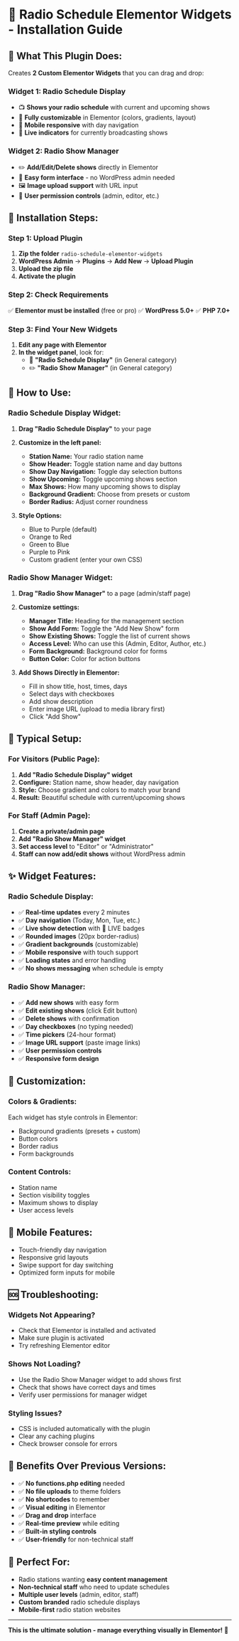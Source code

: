 # 🎵 Radio Schedule Elementor Widgets - Installation Guide

## 🎯 **What This Plugin Does:**

Creates **2 Custom Elementor Widgets** that you can drag and drop:

### **Widget 1: Radio Schedule Display**
- 📺 **Shows your radio schedule** with current and upcoming shows
- 🎨 **Fully customizable** in Elementor (colors, gradients, layout)
- 📱 **Mobile responsive** with day navigation
- 🔴 **Live indicators** for currently broadcasting shows

### **Widget 2: Radio Show Manager**
- ✏️ **Add/Edit/Delete shows** directly in Elementor
- 📝 **Easy form interface** - no WordPress admin needed
- 🖼️ **Image upload support** with URL input
- 👥 **User permission controls** (admin, editor, etc.)

## 🚀 **Installation Steps:**

### **Step 1: Upload Plugin**
1. **Zip the folder** `radio-schedule-elementor-widgets`
2. **WordPress Admin** → **Plugins** → **Add New** → **Upload Plugin**
3. **Upload the zip file**
4. **Activate the plugin**

### **Step 2: Check Requirements**
✅ **Elementor must be installed** (free or pro)
✅ **WordPress 5.0+**
✅ **PHP 7.0+**

### **Step 3: Find Your New Widgets**
1. **Edit any page with Elementor**
2. **In the widget panel**, look for:
   - 📅 **"Radio Schedule Display"** (in General category)
   - ✏️ **"Radio Show Manager"** (in General category)

## 🎨 **How to Use:**

### **Radio Schedule Display Widget:**

1. **Drag "Radio Schedule Display"** to your page
2. **Customize in the left panel:**
   - **Station Name:** Your radio station name
   - **Show Header:** Toggle station name and day buttons
   - **Show Day Navigation:** Toggle day selection buttons
   - **Show Upcoming:** Toggle upcoming shows section
   - **Max Shows:** How many upcoming shows to display
   - **Background Gradient:** Choose from presets or custom
   - **Border Radius:** Adjust corner roundness

3. **Style Options:**
   - Blue to Purple (default)
   - Orange to Red
   - Green to Blue
   - Purple to Pink
   - Custom gradient (enter your own CSS)

### **Radio Show Manager Widget:**

1. **Drag "Radio Show Manager"** to a page (admin/staff page)
2. **Customize settings:**
   - **Manager Title:** Heading for the management section
   - **Show Add Form:** Toggle the "Add New Show" form
   - **Show Existing Shows:** Toggle the list of current shows
   - **Access Level:** Who can use this (Admin, Editor, Author, etc.)
   - **Form Background:** Background color for forms
   - **Button Color:** Color for action buttons

3. **Add Shows Directly in Elementor:**
   - Fill in show title, host, times, days
   - Select days with checkboxes
   - Add show description
   - Enter image URL (upload to media library first)
   - Click "Add Show"

## 🎯 **Typical Setup:**

### **For Visitors (Public Page):**
1. **Add "Radio Schedule Display" widget**
2. **Configure:** Station name, show header, day navigation
3. **Style:** Choose gradient and colors to match your brand
4. **Result:** Beautiful schedule with current/upcoming shows

### **For Staff (Admin Page):**
1. **Create a private/admin page**
2. **Add "Radio Show Manager" widget**
3. **Set access level** to "Editor" or "Administrator"
4. **Staff can now add/edit shows** without WordPress admin

## ✨ **Widget Features:**

### **Radio Schedule Display:**
- ✅ **Real-time updates** every 2 minutes
- ✅ **Day navigation** (Today, Mon, Tue, etc.)
- ✅ **Live show detection** with 🔴 LIVE badges
- ✅ **Rounded images** (20px border-radius)
- ✅ **Gradient backgrounds** (customizable)
- ✅ **Mobile responsive** with touch support
- ✅ **Loading states** and error handling
- ✅ **No shows messaging** when schedule is empty

### **Radio Show Manager:**
- ✅ **Add new shows** with easy form
- ✅ **Edit existing shows** (click Edit button)
- ✅ **Delete shows** with confirmation
- ✅ **Day checkboxes** (no typing needed)
- ✅ **Time pickers** (24-hour format)
- ✅ **Image URL support** (paste image links)
- ✅ **User permission controls**
- ✅ **Responsive form design**

## 🔧 **Customization:**

### **Colors & Gradients:**
Each widget has style controls in Elementor:
- Background gradients (presets + custom)
- Button colors
- Border radius
- Form backgrounds

### **Content Controls:**
- Station name
- Section visibility toggles
- Maximum shows to display
- User access levels

## 📱 **Mobile Features:**
- Touch-friendly day navigation
- Responsive grid layouts
- Swipe support for day switching
- Optimized form inputs for mobile

## 🆘 **Troubleshooting:**

### **Widgets Not Appearing?**
- Check that Elementor is installed and activated
- Make sure plugin is activated
- Try refreshing Elementor editor

### **Shows Not Loading?**
- Use the Radio Show Manager widget to add shows first
- Check that shows have correct days and times
- Verify user permissions for manager widget

### **Styling Issues?**
- CSS is included automatically with the plugin
- Clear any caching plugins
- Check browser console for errors

## 🎉 **Benefits Over Previous Versions:**

- ✅ **No functions.php editing** needed
- ✅ **No file uploads** to theme folders
- ✅ **No shortcodes** to remember
- ✅ **Visual editing** in Elementor
- ✅ **Drag and drop** interface
- ✅ **Real-time preview** while editing
- ✅ **Built-in styling controls**
- ✅ **User-friendly** for non-technical staff

## 🚀 **Perfect For:**

- Radio stations wanting **easy content management**
- **Non-technical staff** who need to update schedules
- **Multiple user levels** (admin, editor, staff)
- **Custom branded** radio schedule displays
- **Mobile-first** radio station websites

---

**This is the ultimate solution - manage everything visually in Elementor!** 🎵
